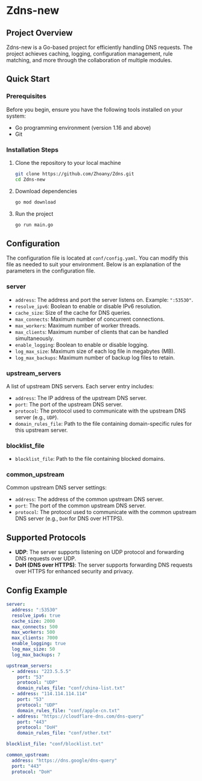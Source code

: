 
# Zdns-new


## Project Overview

Zdns-new is a Go-based project for efficiently handling DNS requests. The project achieves caching, logging, configuration management, rule matching, and more through the collaboration of multiple modules.

## Quick Start

### Prerequisites

Before you begin, ensure you have the following tools installed on your system:

- Go programming environment (version 1.16 and above)
- Git

### Installation Steps

1. Clone the repository to your local machine

   ```sh
   git clone https://github.com/Zhoany/Zdns.git
   cd Zdns-new
   ```

2. Download dependencies

   ```sh
   go mod download
   ```

3. Run the project

   ```sh
   go run main.go
   ```

## Configuration

The configuration file is located at `conf/config.yaml`. You can modify this file as needed to suit your environment. Below is an explanation of the parameters in the configuration file.

### server

- `address`: The address and port the server listens on. Example: `":53530"`.
- `resolve_ipv6`: Boolean to enable or disable IPv6 resolution.
- `cache_size`: Size of the cache for DNS queries.
- `max_connects`: Maximum number of concurrent connections.
- `max_workers`: Maximum number of worker threads.
- `max_clients`: Maximum number of clients that can be handled simultaneously.
- `enable_logging`: Boolean to enable or disable logging.
- `log_max_size`: Maximum size of each log file in megabytes (MB).
- `log_max_backups`: Maximum number of backup log files to retain.

### upstream_servers

A list of upstream DNS servers. Each server entry includes:

- `address`: The IP address of the upstream DNS server.
- `port`: The port of the upstream DNS server.
- `protocol`: The protocol used to communicate with the upstream DNS server (e.g., `UDP`).
- `domain_rules_file`: Path to the file containing domain-specific rules for this upstream server.

### blocklist_file

- `blocklist_file`: Path to the file containing blocked domains.

### common_upstream

Common upstream DNS server settings:

- `address`: The address of the common upstream DNS server.
- `port`: The port of the common upstream DNS server.
- `protocol`: The protocol used to communicate with the common upstream DNS server (e.g., `DoH` for DNS over HTTPS).

## Supported Protocols

- **UDP**: The server supports listening on UDP protocol and forwarding DNS requests over UDP.
- **DoH (DNS over HTTPS)**: The server supports forwarding DNS requests over HTTPS for enhanced security and privacy.

## Config Example
``` yaml
server:
  address: ":53530"
  resolve_ipv6: true
  cache_size: 2000
  max_connects: 500
  max_workers: 500
  max_clients: 7000
  enable_logging: true
  log_max_size: 50       
  log_max_backups: 7    

upstream_servers:
  - address: "223.5.5.5"
    port: "53"
    protocol: "UDP"
    domain_rules_file: "conf/china-list.txt"
  - address: "114.114.114.114"
    port: "53"
    protocol: "UDP"
    domain_rules_file: "conf/apple-cn.txt"
  - address: "https://cloudflare-dns.com/dns-query"
    port: "443"
    protocol: "DoH"
    domain_rules_file: "conf/other.txt"

blocklist_file: "conf/blocklist.txt"

common_upstream:
  address: "https://dns.google/dns-query"
  port: "443"
  protocol: "DoH"
```
